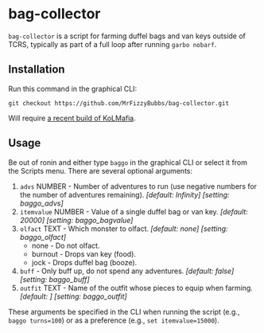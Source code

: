 # bag-collector

`bag-collector` is a script for farming duffel bags and van keys outside of TCRS, typically as part of a full loop after running `garbo nobarf`.

## Installation

Run this command in the graphical CLI:

```text
git checkout https://github.com/MrFizzyBubbs/bag-collector.git
```

Will require [a recent build of KoLMafia](http://builds.kolmafia.us/job/Kolmafia/lastSuccessfulBuild/).

## Usage

Be out of ronin and either type `baggo` in the graphical CLI or select it from the Scripts menu. There are several optional arguments:

1. `advs` NUMBER - Number of adventures to run (use negative numbers for the number of adventures remaining). _[default: Infinity]_ _[setting: baggo_advs]_
2. `itemvalue` NUMBER - Value of a single duffel bag or van key. _[default: 20000]_ _[setting: baggo_bagvalue]_
3. `olfact` TEXT - Which monster to olfact. _[default: none]_ _[setting: baggo_olfact]_
   - none - Do not olfact.
   - burnout - Drops van key (food).
   - jock - Drops duffel bag (booze).
4. `buff` - Only buff up, do not spend any adventures. _[default: false]_ _[setting: baggo_buff]_
5. `outfit` TEXT - Name of the outfit whose pieces to equip when farming. _[default: ]_ _[setting: baggo_outfit]_

These arguments be specified in the CLI when running the script (e.g., `baggo turns=100`) or as a preference (e.g., `set itemvalue=15000`).
